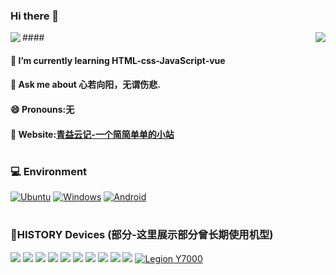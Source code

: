 ### Hi there 👋

<img align="right" src="https://github-readme-stats.vercel.app/api?username=qine233&include_all_commits=true&show_icons=true&theme=buefy&count_private=true&hide_border=true" />
####
<img align="left" src="https://github-readme-stats.vercel.app/api/top-langs/?username=qine233&layout=compact&exclude_repo=sumy7.github.io&theme=vue&show_icons=true" />


#### 🌱 I’m currently learning HTML-css-JavaScript-vue
#### 💬 Ask me about 心若向阳，无谓伤悲.
#### 😄 Pronouns:无
#### 👀 Website:[青益云记-一个简简单单的小站](https://www.idkzr.com/)
#


### 💻 Environment
[![Ubuntu](https://img.shields.io/badge/Env-Ubuntu-00E400?style=flat-square&logo=Ubuntu&logoColor=FFFFFF&labelColor=00E400)](https://www.ubuntu.org/)
[![Windows](https://img.shields.io/badge/Env-Windows-00BBFF?style=flat-square&logo=Windows&logoColor=FFFFFF&labelColor=00BBFF)](https://www.microsoft.com/windows10)
[![Android](https://img.shields.io/badge/Env-Android-00C000?style=flat-square&logo=android&logoColor=FFFFFF&labelColor=00C000)](https://www.android.com/android-11/)
#

### 📱HISTORY Devices (部分-这里展示部分曾长期使用机型)
[![](https://img.shields.io/badge/Device-MI%208%20LITE-F5DEB3?style=flat-square&logo=xiaomi&logoColor=FFFFFF&labelColor=FF4500)](https://mi.com/)
[![](https://img.shields.io/badge/Device-MI%205s-F5DEB3?style=flat-square&logo=xiaomi&logoColor=FFFFFF&labelColor=FF4500)](https://mi.com/)
[![](https://img.shields.io/badge/Device-MI%205-F5DEB3?style=flat-square&logo=xiaomi&logoColor=FFFFFF&labelColor=FF4500)](https://mi.com/)
[![](https://img.shields.io/badge/Device-RedMI%204a-F5DEB3?style=flat-square&logo=xiaomi&logoColor=FFFFFF&labelColor=FF4500)](https://mi.com/)
[![](https://img.shields.io/badge/Device-MI%2011%20LITE-F5DEB3?style=flat-square&logo=xiaomi&logoColor=FFFFFF&labelColor=FF4500)](https://mi.com/)
[![](https://img.shields.io/badge/Device-MI%208%20SE-F5DEB3?style=flat-square&logo=xiaomi&logoColor=FFFFFF&labelColor=FF4500)](https://mi.com/)
[![](https://img.shields.io/badge/Device-REDMI%201S-F5DEB3?style=flat-square&logo=xiaomi&logoColor=FFFFFF&labelColor=FF4500)](https://mi.com/)
[![](https://img.shields.io/badge/Device-HONOR%205X-F5DEB3?style=flat-square&logo=huawei&logoColor=FFFFFF&labelColor=D3D3D3)](https://huawei.com/)
[![](https://img.shields.io/badge/Device-samsung%20i869-ADD8E6?style=flat-square&logo=xiaomi&logoColor=FFFFFF&labelColor=FFFFFF)](https://samsung.com/)
[![](https://img.shields.io/badge/Device-iPhone%207-D3D3D3?style=flat-square&logo=apple&logoColor=FFFFFF&labelColor=4F4F4F)](https://www.apple.com/iphone-11/specs/)
[![Legion Y7000](https://img.shields.io/badge/Device-Legion%20R7000%202021-00BBFF?style=flat-square&logo=lenovo&logoColor=FFFFFF&labelColor=800000)](https://activity.lenovo.com.cn/xiaofei/zjz/hdy.html)
